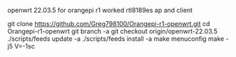 openwrt 22.03.5 for orangepi r1 worked rtl8189es ap and client

git clone https://github.com/Greg798100/Orangepi-r1-openwrt.git
cd Orangepi-r1-openwrt
git branch -a
git checkout origin/openwrt-22.03.5
./scripts/feeds update -a
./scripts/feeds install -a
make menuconfig
make -j5 V=-1sc
